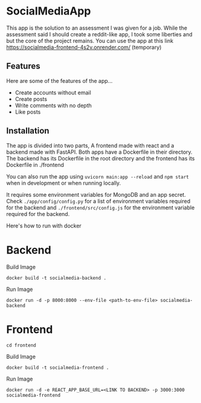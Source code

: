# SocialMediaApp

This app is the solution to an assessment I was given for a job. While the assessment said I should create a reddit-like app, I took some liberties and but the core of the project remains. You can use the app at this link https://socialmedia-frontend-4s2v.onrender.com/ (temporary)

## Features
Here are some of the features of the app...
- Create accounts without email
- Create posts
- Write comments with no depth
- Like posts

## Installation
The app is divided into two parts, A frontend made with react and a backend made with FastAPI. Both apps have a Dockerfile in their directory. The backend has its Dockerfile in the root directory and the frontend has its Dockerfile in ./frontend

You can also run the app using `uvicorn main:app --reload` and `npm start` when in development or when running locally.

It requires some environment variables for MongoDB and an app secret. Check `./app/config/config.py` for a list of environment variables required for the backend and `./frontend/src/config.js` for the environment variable required for the backend.

Here's how to run with docker
# Backend
Build Image
```
docker build -t socialmedia-backend .
```

Run Image
```
docker run -d -p 8000:8000 --env-file <path-to-env-file> socialmedia-backend
```

# Frontend
```
cd frontend
```
Build Image
```
docker build -t socialmedia-frontend .
```

Run Image
```
docker run -d -e REACT_APP_BASE_URL=<LINK TO BACKEND> -p 3000:3000 socialmedia-frontend
```


